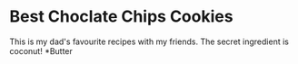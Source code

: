 # Best Choclate Chips Cookies
This is my dad's favourite recipes with my friends. The secret ingredient is coconut!
*Butter